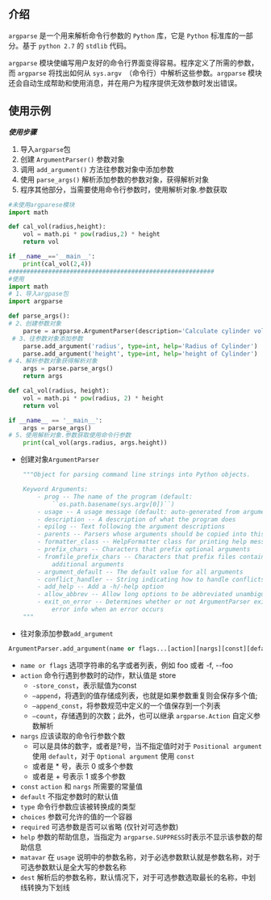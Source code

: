 

介绍
----
`argparse` 是一个用来解析命令行参数的 `Python` 库，它是 `Python` 标准库的一部分。基于 `python 2.7` 的 `stdlib` 代码。

`argparse` 模块使编写用户友好的命令行界面变得容易。程序定义了所需的参数，而 `argparse` 将找出如何从 `sys.argv `（命令行）中解析这些参数。`argparse` 模块还会自动生成帮助和使用消息，并在用户为程序提供无效参数时发出错误。

使用示例
-------
***使用步骤***
1. 导入`argparse`包
2. 创建 `ArgumentParser()` 参数对象
3. 调用 `add_argument()` 方法往参数对象中添加参数
4. 使用 `parse_args()` 解析添加参数的参数对象，获得解析对象
5. 程序其他部分，当需要使用命令行参数时，使用解析对象.参数获取
```python
#未使用argparese模块
import math

def cal_vol(radius,height):
    vol = math.pi * pow(radius,2) * height
    return vol

if __name__=='__main__':
    print(cal_vol(2,4))
#########################################################
#使用
import math
# 1、导入argpase包
import argparse  

def parse_args():
# 2、创建参数对象
    parse = argparse.ArgumentParser(description='Calculate cylinder volume') 
 # 3、往参数对象添加参数 
    parse.add_argument('radius', type=int, help='Radius of Cylinder') 
    parse.add_argument('height', type=int, help='height of Cylinder')
# 4、解析参数对象获得解析对象
    args = parse.parse_args()  
    return args

def cal_vol(radius, height):
    vol = math.pi * pow(radius, 2) * height
    return vol

if __name__ == '__main__':
    args = parse_args()
# 5、使用解析对象.参数获取使用命令行参数
    print(cal_vol(args.radius, args.height))  
```
* 创建对象`ArgumentParser`
```python
    """Object for parsing command line strings into Python objects.

    Keyword Arguments:
        - prog -- The name of the program (default:
            ``os.path.basename(sys.argv[0])``)
        - usage -- A usage message (default: auto-generated from arguments)
        - description -- A description of what the program does
        - epilog -- Text following the argument descriptions
        - parents -- Parsers whose arguments should be copied into this one
        - formatter_class -- HelpFormatter class for printing help messages
        - prefix_chars -- Characters that prefix optional arguments
        - fromfile_prefix_chars -- Characters that prefix files containing
            additional arguments
        - argument_default -- The default value for all arguments
        - conflict_handler -- String indicating how to handle conflicts
        - add_help -- Add a -h/-help option
        - allow_abbrev -- Allow long options to be abbreviated unambiguously
        - exit_on_error -- Determines whether or not ArgumentParser exits with
            error info when an error occurs
    """
```
* 往对象添加参数`add_argument`
```python
ArgumentParser.add_argument(name or flags...[action][nargs][const][default][type][choices][required][help][matavar][dest])
```
* `name or flags` 选项字符串的名字或者列表，例如 foo 或者 -f, --foo
* `action` 命令行遇到参数时的动作，默认值是 store
    * `-store_const`，表示赋值为const
    * `–append`，将遇到的值存储成列表，也就是如果参数重复则会保存多个值;
    * `–append_const`，将参数规范中定义的一个值保存到一个列表
    * `–count`，存储遇到的次数；此外，也可以继承 `argparse.Action` 自定义参数解析
* `nargs` 应该读取的命令行参数个数
    * 可以是具体的数字，或者是?号，当不指定值时对于 `Positional argument` 使用 `default`，对于 `Optional argument` 使用 `const`
    * 或者是 * 号，表示 0 或多个参数
    * 或者是 + 号表示 1 或多个参数
* `const` `action` 和 `nargs` 所需要的常量值
* `default` 不指定参数时的默认值
* `type` 命令行参数应该被转换成的类型
* `choices` 参数可允许的值的一个容器
* `required` 可选参数是否可以省略 (仅针对可选参数)
* `help` 参数的帮助信息，当指定为 `argparse.SUPPRESS`时表示不显示该参数的帮助信息
* `matavar` 在 `usage` 说明中的参数名称，对于必选参数默认就是参数名称，对于可选参数默认是全大写的参数名称
* `dest` 解析后的参数名称，默认情况下，对于可选参数选取最长的名称，中划线转换为下划线